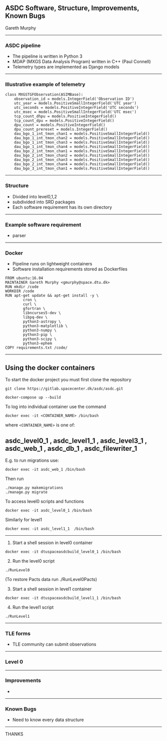 
## ASDC Software, Structure, Improvements, Known Bugs
Gareth Murphy


---

### ASDC pipeline 
- The pipeline is written in Python 3
- MDAP (MXGS Data Analysis Program) written in C++ (Paul Connell)
- Telemetry types are implemented as Django models

---
### Illustrative example of telemetry

```
class MXGSTGFObservation(ASIMBase):
    observation_id = models.IntegerField('Observation ID')
    utc_year = models.PositiveSmallIntegerField('UTC year')
    utc_seconds = models.PositiveIntegerField('UTC seconds')
    utc_msec = models.PositiveSmallIntegerField('UTC msec')
    tcp_count_dhpu = models.PositiveIntegerField()
    tcp_count_dpu = models.PositiveIntegerField()
    dpu_count = models.PositiveIntegerField()
    dpu_count_prereset = models.IntegerField()
    dau_bgo_1_int_tmon_chan1 = models.PositiveSmallIntegerField()
    dau_bgo_1_int_tmon_chan2 = models.PositiveSmallIntegerField()
    dau_bgo_1_int_tmon_chan3 = models.PositiveSmallIntegerField()
    dau_bgo_1_int_tmon_chan4 = models.PositiveSmallIntegerField()
    dau_bgo_2_int_tmon_chan1 = models.PositiveSmallIntegerField()
    dau_bgo_2_int_tmon_chan2 = models.PositiveSmallIntegerField()
    dau_bgo_2_int_tmon_chan3 = models.PositiveSmallIntegerField()
    dau_bgo_2_int_tmon_chan4 = models.PositiveSmallIntegerField()
    dau_bgo_3_int_tmon_chan1 = models.PositiveSmallIntegerField()
```
---
### Structure

- Divided into level0,1,2
- subdivided into SRD packages
- Each software requirement has its own directory

---

### Example software requirement

- parser



---
### Docker 
- Pipeline runs on lightweight containers
- Software installation requirements stored as Dockerfiles


```
FROM ubuntu:16.04
MAINTAINER Gareth Murphy <gmurphy@space.dtu.dk>
RUN mkdir /code
WORKDIR /code
RUN apt-get update && apt-get install -y \
        cron \
        curl \
        gfortran \
        libncurses5-dev \
        libpq-dev \
        python3-astropy \
        python3-matplotlib \
        python3-numpy \
        python3-pip \
        python3-scipy \
        python3-ephem
COPY requirements.txt /code/
```

---
## Using the docker containers

To start the docker project you must first clone the repository

```
git clone https://gitlab.spacecenter.dk/asdc/asdc.git
```

```
docker-compose up --build
```

To log into individual container use the command 
```
docker exec -it <CONTAINER_NAME> /bin/bash 
```


where ```<CONTAINER_NAME>``` is one of:


asdc_level0_1 , asdc_level1_1 , asdc_level3_1 , asdc_web_1 , asdc_db_1 , asdc_filewriter_1
---
E.g. to run migrations use:

```
docker exec -it asdc_web_1 /bin/bash 
```

Then run

```
./manage.py makemigrations
./manage.py migrate
```

To access level0 scripts and functions
```
docker exec -it asdc_level0_1 /bin/bash 
 ```

Similarly for level1 
```
docker exec -it asdc_level1_1  /bin/bash 
```
---
1. Start a shell session in level0 container
```
docker exec -it dtuspaceasdcbuild_level0_1 /bin/bash
```

2. Run the level0 script
```
./RunLevel0
```
(To restore Pacts data run ./RunLevel0Pacts)

3. Start a shell session in level1 container
```
docker exec -it dtuspaceasdcbuild_level1_1 /bin/bash
```

4. Run the level1 script
```
./RunLevel1
```


---

### TLE forms

- TLE community can submit observations

---
### Level 0
 

---
### Improvements

- 
---
### Known Bugs

- Need to know every data structure

---
THANKS
